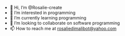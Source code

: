 - 👋 Hi, I’m @Rosalie-create
- 👀 I’m interested in programming
- 🌱 I’m currently learning programming
- 💞️ I’m looking to collaborate on software programming
- 📫 How to reach me at rosaliedimalibot@yahoo.com

<!---
Rosalie-create/Rosalie-create is a ✨ special ✨ repository because its `README.md` (this file) appears on your GitHub profile.
You can click the Preview link to take a look at your changes.
--->
